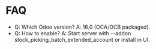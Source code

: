 # FAQ

- Q: Which Odoo version? A: 16.0 (OCA/OCB packaged).
- Q: How to enable? A: Start server with --addon stock_picking_batch_extended_account or install in UI.
